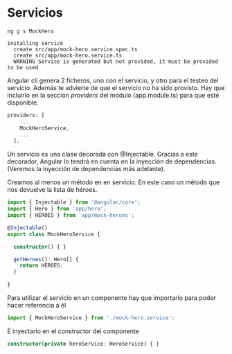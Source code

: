 # Servicios

```
ng g s MockHero
```

```
installing service
  create src/app/mock-hero.service.spec.ts
  create src/app/mock-hero.service.ts
  WARNING Service is generated but not provided, it must be provided to be used
```

Angular cli genera 2 ficheros, uno con el servicio, y otro para el testeo del servicio. Además te advierte de que 
el servicio no ha sido provisto. Hay que incluirlo en la sección *providers* del módulo (app.module.ts) para que esté disponible.

```typescript
providers: [
    ...
    MockHeroService,
    ...
  ],
```

Un servicio es una clase decorada con @Injectable. Gracias a este decorador, Angular lo tendrá en cuenta en la inyección de dependencias. (Veremos la inyección de dependencias más adelante).

Creamos al menos un método en en servicio. En este caso un método que nos devuelve la lista de héroes.

```typescript
import { Injectable } from '@angular/core';
import { Hero } from 'app/hero';
import { HEROES } from 'app/mock-heroes';

@Injectable()
export class MockHeroService {

  constructor() { }

  getHeroes(): Hero[] {
    return HEROES;
  }

}
```

Para utilizar el servicio en un componente hay que importarlo para poder hacer referencia a él

```typescript
import { MockHeroService } from './mock-hero.service';
```

E inyectarlo en el constructor del componente

```typescript
constructor(private heroService: HeroService) { }
```

